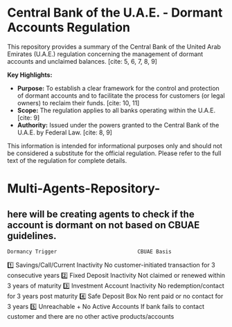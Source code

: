 #   Central Bank of the U.A.E. - Dormant Accounts Regulation

This repository provides a summary of the Central Bank of the United Arab Emirates (U.A.E.) regulation concerning the management of dormant accounts and unclaimed balances. [cite: 5, 6, 7, 8, 9]

**Key Highlights:**

* **Purpose:** To establish a clear framework for the control and protection of dormant accounts and to facilitate the process for customers (or legal owners) to reclaim their funds. [cite: 10, 11]
* **Scope:** The regulation applies to all banks operating within the U.A.E. [cite: 9]
* **Authority:** Issued under the powers granted to the Central Bank of the U.A.E. by Federal Law. [cite: 8, 9]

This information is intended for informational purposes only and should not be considered a substitute for the official regulation. Please refer to the full text of the regulation for complete details.
# Multi-Agents-Repository-
## here will be creating agents to check if the account is dormant on not based on CBUAE guidelines.
    Dormancy Trigger	                      CBUAE Basis
1️⃣	Savings/Call/Current Inactivity	      No customer-initiated transaction for 3 consecutive years
2️⃣	Fixed Deposit Inactivity	            Not claimed or renewed within 3 years of maturity
3️⃣	Investment Account Inactivity	        No redemption/contact for 3 years post maturity
4️⃣	Safe Deposit Box	                    No rent paid or no contact for 3 years
5️⃣	Unreachable + No Active Accounts	    If bank fails to contact customer and there are no other active products/accounts

